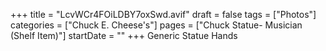+++
title = "LcvWCr4FOiLDBY7oxSwd.avif"
draft = false
tags = ["Photos"]
categories = ["Chuck E. Cheese's"]
pages = ["Chuck Statue- Musician (Shelf Item)"]
startDate = ""
+++
Generic Statue Hands

